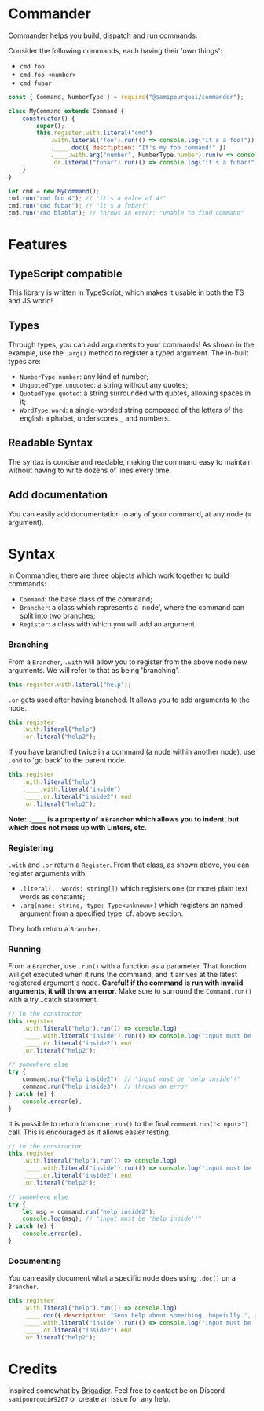# Commander
Commander helps you build, dispatch and run commands.

Consider the following commands, each having their 'own things':
- `cmd foo`
- `cmd foo <number>`
- `cmd fubar`

```javascript
const { Command, NumberType } = require("@samipourquoi/commander");

class MyCommand extends Command {
	constructor() {
		super();
		this.register.with.literal("cmd")
            .with.literal("foo").run(() => console.log("it's a foo!"))
            .____.doc({ description: "It's my foo command!" })
            .____.with.arg("number", NumberType.number).run(w => console.log("it's a value of " + w + "!")).end
            .or.literal("fubar").run(() => console.log("it's a fubar!"));
	}
}

let cmd = new MyCommand();
cmd.run("cmd foo 4"); // "it's a value of 4!"
cmd.run("cmd fubar"); // "it's a fubar!"
cmd.run("cmd blabla"); // throws an error: "Unable to find command"
```

# Features

## TypeScript compatible
This library is written in TypeScript, which makes it usable in both the TS and JS world!

## Types
Through types, you can add arguments to your commands!
As shown in the example, use the `.arg()` method to register a typed argument.
The in-built types are:
- `NumberType.number`: any kind of number;
- `UnquotedType.unquoted`: a string without any quotes;
- `QuotedType.quoted`: a string surrounded with quotes, allowing spaces in it;
- `WordType.word`: a single-worded string composed of the letters of the english alphabet, underscores `_` and numbers.

## Readable Syntax
The syntax is concise and readable, making the command easy to maintain without having to write dozens of 
lines every time.

## Add documentation
You can easily add documentation to any of your command, at any node (= argument).

# Syntax
In Commandier, there are three objects which work together to build commands:
- `Command`: the base class of the command;
- `Brancher`: a class which represents a 'node', where the command can split into two branches;
- `Register`: a class with which you will add an argument.

### Branching
From a `Brancher`, `.with` will allow you to register from the above node new arguments. 
We will refer to that as being 'branching'.
```javascript
this.register.with.literal("help");
```
`.or` gets used after having branched. It allows you to add arguments to the node.
```javascript
this.register
    .with.literal("help")
    .or.literal("help2");
```
If you have branched twice in a command (a node within another node), use `.end` to 'go back' to the parent node.
```javascript
this.register
    .with.literal("help")
    .____.with.literal("inside")
    .____.or.literal("inside2").end
    .or.literal("help2");
```

**Note: `.____` is a property of a `Brancher` which allows you to indent, 
but which does not mess up with Linters, etc.**

### Registering
`.with` and `.or` return a `Register`. From that class, as shown above, you can register arguments with:
- `.literal(...words: string[])` which registers one (or more) plain text words as constants;
- `.arg(name: string, type: Type<unknown>)` which registers an named argument from a specified type. cf. above section.

They both return a `Brancher`.

### Running
From a `Brancher`, use `.run()` with a function as a parameter. That function will get executed when it runs
the command, and it arrives at the latest registered argument's node.
**Careful! if the command is run with invalid arguments, it will throw an error.** 
Make sure to surround the `Command.run()` with a try...catch statement.
```javascript
// in the constructor
this.register
    .with.literal("help").run(() => console.log)
    .____.with.literal("inside").run(() => console.log("input must be 'help inside'!"))
    .____.or.literal("inside2").end
    .or.literal("help2");

// somewhere else
try {
    command.run("help inside2"); // "input must be 'help inside'!"
    command.run("help inside3"); // throws an error
} catch (e) {
    console.error(e);
}
```

It is possible to return from one `.run()` to the final `command.run("<input>")` call. 
This is encouraged as it allows easier testing.
```javascript
// in the constructor
this.register
    .with.literal("help").run(() => console.log)
    .____.with.literal("inside").run(() => console.log("input must be 'help inside'!"))
    .____.or.literal("inside2").end
    .or.literal("help2");

// somewhere else
try {
    let msg = command.run("help inside2");
    console.log(msg); // "input must be 'help inside'!"
} catch (e) {
    console.error(e);
}
```

### Documenting
You can easily document what a specific node does using `.doc()` on a `Brancher`.
```javascript
this.register
    .with.literal("help").run(() => console.log)
    .____.doc({ description: "Sens help about something, hopefully.", author: "samipourquoi" })
    .____.with.literal("inside").run(() => console.log("input must be 'help inside'!"))
    .____.or.literal("inside2").end
    .or.literal("help2");
```

# Credits
Inspired somewhat by [Brigadier](https://github.com/Mojang/brigadier).
Feel free to contact be on Discord `samipourquoi#9267` or create an issue for any help.
